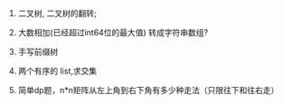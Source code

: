 1. 二叉树, 二叉树的翻转;

2. 大数相加(已经超过int64位的最大值)
    转成字符串数组?

3. 手写前缀树

4. 两个有序的 list,求交集

5. 简单dp题，n*n矩阵从左上角到右下角有多少种走法（只限往下和往右走）